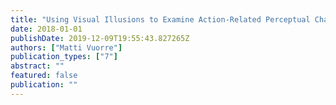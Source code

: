 ```yaml
---
title: "Using Visual Illusions to Examine Action-Related Perceptual Changes"
date: 2018-01-01
publishDate: 2019-12-09T19:55:43.827265Z
authors: ["Matti Vuorre"]
publication_types: ["7"]
abstract: ""
featured: false
publication: ""
---
```


